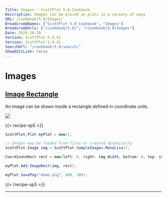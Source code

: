 ```yaml
---
Title: Images - ScottPlot 5.0 Cookbook
Description: Images can be placed on plots in a variety of ways
URL: /cookbook/5.0/Images/
BreadcrumbNames: ["ScottPlot 5.0 Cookbook", "Images"]
BreadcrumbUrls: ["/cookbook/5.0/", "/cookbook/5.0/Images"]
Date: 2024-10-28
Version: ScottPlot 5.0.41
Version: ScottPlot 5.0.41
SearchUrl: "/cookbook/5.0/search/"
ShowEditLink: false
---
```


# Images


<h2><a href='/cookbook/5.0/Images/ImageRectQuickstart'>Image Rectangle</a></h2>

An image can be drawn inside a rectangle defined in coordinate units.

[![](/cookbook/5.0/images/ImageRectQuickstart.png?241027220842)](/cookbook/5.0/images/ImageRectQuickstart.png?241027220842)

{{< recipe-sp5 >}}

```cs
ScottPlot.Plot myPlot = new();

// Images may be loaded from files or created dynamically
ScottPlot.Image img = ScottPlot.SampleImages.MonaLisa();

CoordinateRect rect = new(left: 0, right: img.Width, bottom: 0, top: img.Height);

myPlot.Add.ImageRect(img, rect);

myPlot.SavePng("demo.png", 400, 300);

```

{{< /recipe-sp5 >}}

<hr class='my-5 invisible'>


